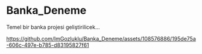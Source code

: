 # Banka_Deneme
Temel bir banka  projesi geliştirilicek... 




https://github.com/ImGozluklu/Banka_Deneme/assets/108576886/195de75a-606c-497e-b785-d83195827f61


